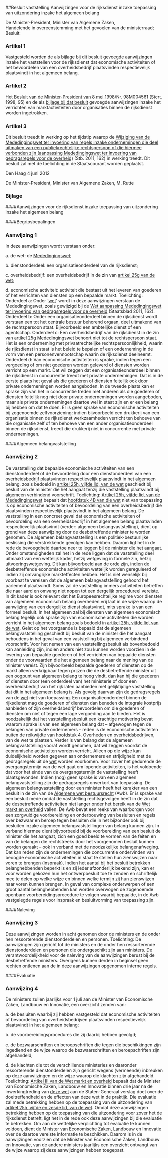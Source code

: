 <meta http-equiv='Content-Type' content='text/html; charset=utf-8' />

##Besluit vaststelling Aanwijzingen voor de rijksdienst inzake toepassing van uitzondering inzake het algemeen belang

De Minister-President, Minister van Algemene Zaken,  
Handelende in overeenstemming met het gevoelen van de ministerraad;
Besluit:    

### Artikel  1  

Vastgesteld worden de als bijlage bij dit besluit gevoegde aanwijzingen inzake het vaststellen voor de rijksdienst dat economische activiteiten of het bevoordelen van een overheidsbedrijf plaatsvinden respectievelijk plaatsvindt in het algemeen belang. 

### Artikel  2  

Het [Besluit van de Minister-President van 8 mei 1998](../../../../../../../../../../../ministeriele-regeling/vaststelling/aanwijzingen/inzake/verrichten/marktactiviteiten/door/etc/BWBR0009603/README.md)/Nr. 98M004561 (Stcrt. 1998, 95) en de als [bijlage bij dat besluit](../../../../../../../../../../../ministeriele-regeling/vaststelling/aanwijzingen/inzake/verrichten/marktactiviteiten/door/etc/BWBR0009603/README.md) gevoegde aanwijzingen inzake het verrichten van marktactiviteiten door organisaties binnen de rijksdienst worden ingetrokken. 

### Artikel  3  

Dit besluit treedt in werking op het tijdstip waarop de [Wijziging van de Mededingingswet ter invoering van regels inzake ondernemingen die deel uitmaken van een publiekrechtelijke rechtspersoon of die hiermee verbonden zijn (aanpassing Mededingingswet ter invoering van gedragsregels voor de overheid)](../../../../../../../../../../../wet/wet/markt/en/overheid/BWBR0029818/README.md) (Stb. 2011, 162) in werking treedt. 
Dit besluit zal met de toelichting in de Staatscourant worden geplaatst.   

Den Haag 
4 juni 2012   

De 
Minister-President, Minister van Algemene Zaken, 
M. Rutte    

### Bijlage  

####Aanwijzingen voor de rijksdienst inzake toepassing van uitzondering inzake het algemeen belang

####Begripsbepalingen

### Aanwijzing  1  

In deze aanwijzingen wordt verstaan onder: 

a. de wet: de [Mededingingswet](../../../../../../../../../../../wet/mededingingswet/BWBR0008691/README.md);  

b. dienstonderdeel: een organisatieonderdeel van de rijksdienst;  

c. overheidsbedrijf: een overheidsbedrijf in de zin van [artikel 25g van de wet](../../../../../../../../../../../wet/mededingingswet/BWBR0008691/README.md);  

d. economische activiteit: activiteit die bestaat uit het leveren van goederen of het verrichten van diensten op een bepaalde markt.   Toelichting: Onderdeel a: Onder ‘[wet](../../../../../../../../../../../wet/mededingingswet/BWBR0008691/README.md)’ wordt in deze aanwijzingen verstaan de Mededingingswet, zoals gewijzigd bij de [Wet aanpassing Mededingingswet ter invoering van gedragsregels voor de overheid](../../../../../../../../../../../wet/wet/markt/en/overheid/BWBR0029818/README.md) (Staatsblad 2011, 162). Onderdeel b: Onder een organisatieonderdeel binnen de rijksdienst wordt verstaan een tot het centrale bestuur behorend orgaan, deel uitmakend van de rechtspersoon staat. Bijvoorbeeld een ambtelijke dienst of een agentschap. Onderdeel c: Een overheidsbedrijf van de rijksdienst in de zin van [artikel 25g Mededingingswet](../../../../../../../../../../../wet/mededingingswet/BWBR0008691/README.md) behoort niet tot de rechtspersoon staat. Het is een onderneming met privaatrechtelijke rechtspersoonlijkheid, waarin de rijksdienst in staat is het beleid te bepalen of een onderneming in de vorm van een personenvennootschap waarin de rijksdienst deelneemt. Onderdeel d: Van economische activiteiten is sprake, indien tegen een vergoeding of om niet goederen worden geleverd of diensten worden verricht op een markt. Dat wil zeggen dat een organisatieonderdeel binnen de rijksdienst in concurrentie treedt met private ondernemingen. Dat is in de eerste plaats het geval als die goederen of diensten feitelijk ook door private ondernemingen worden aangeboden. In de tweede plaats kan er sprake zijn van het in concurrentie treden met anderen als die goederen of diensten feitelijk nog niet door private ondernemingen worden aangeboden, maar als private ondernemingen daartoe wel in staat zijn en er een belang bij hebben om dat te doen. Er is geen sprake van economische activiteiten bij zogenoemde zelfvoorziening: indien bijvoorbeeld een drukkerij van een organisatie binnen de rijksdienst werkzaamheden verricht ten behoeve van die organisatie zelf of ten behoeve van een ander organisatieonderdeel binnen de rijksdienst, treedt die drukkerij niet in concurrentie met private ondernemingen.  

####Algemeen belangvaststelling

### Aanwijzing  2  

De vaststelling dat bepaalde economische activiteiten van een dienstonderdeel of de bevoordeling door een dienstonderdeel van een overheidsbedrijf plaatsvinden respectievelijk plaatsvindt in het algemeen belang, zoals bedoeld in [artikel 25h, vijfde lid, van de wet](../../../../../../../../../../../wet/mededingingswet/BWBR0008691/README.md) geschiedt bij besluit van de minister die het aangaat tenzij die vaststelling plaatsvindt bij algemeen verbindend voorschrift. Toelichting: [Artikel 25h, vijfde lid, van de Mededingingswet](../../../../../../../../../../../wet/mededingingswet/BWBR0008691/README.md) bepaalt dat [hoofdstuk 4B van die wet](../../../../../../../../../../../wet/mededingingswet/BWBR0008691/README.md) niet van toepassing is op economische activiteiten of bevoordeling van een overheidsbedrijf die plaatsvinden respectievelijk plaatsvindt in het algemeen belang. De vaststelling in een concreet geval dat economische activiteiten of bevoordeling van een overheidsbedrijf in het algemeen belang plaatsvinden respectievelijk plaatsvindt (verder: algemeen belangvaststelling), dient op grond van deze aanwijzing door de desbetreffende minister te worden genomen. De algemeen belangvaststelling is een politiek-bestuurlijke beslissing die vèrstrekkende gevolgen kan hebben. Daarom ligt het in de rede de bevoegdheid daartoe neer te leggen bij de minister die het aangaat. Onder omstandigheden zal het in de rede liggen dat de vaststelling deel uitmaakt van een wettelijk kader, hetzij wetgeving in formele zin, hetzij uitvoeringswetgeving. Dit kan bijvoorbeeld aan de orde zijn, indien de desbetreffende economische activiteiten wettelijk worden gereguleerd of indien zij omvangrijke markteffecten hebben. Het is niet wenselijk bij voorbaat te vereisen dat de algemeen belangvaststelling gehoord het parlement plaatsvindt. Soms zal de vaststelling immers activiteiten betreffen die naar aard en omvang niet nopen tot een dergelijk procedureel vereiste. In dit kader is ook relevant dat het Europeesrechtelijke regime voor diensten van algemeen economisch belang overheden vrij laat in de wijze waarop de aanwijzing van een dergelijke dienst plaatsvindt, mits sprake is van een formeel besluit. In het algemeen zal bij diensten van algemeen economisch belang tegelijk ook sprake zijn van economische activiteiten die worden verricht in het algemeen belang zoals bedoeld in [artikel 25h, vijfde lid, van de wet](../../../../../../../../../../../wet/mededingingswet/BWBR0008691/README.md). Gelet op het voorgaande is bepaald dat de algemeen belangvaststelling geschiedt bij besluit van de minister die het aangaat behoudens in het geval van een vaststelling bij algemeen verbindend voorschrift. Voor het nemen van een vaststellingsbesluit als bovenbedoeld kan aanleiding zijn, indien anders niet zou kunnen worden voorzien in de levering van bepaalde goederen of het verrichten van bepaalde diensten onder de voorwaarden die het algemeen belang naar de mening van de minister vereist. Zijn bijvoorbeeld bepaalde goederen of diensten op de markt alleen verkrijgbaar tegen prijzen die de desbetreffende minister uit een oogpunt van algemeen belang te hoog vindt, dan kan hij die goederen of diensten door (een onderdeel van) het ministerie of door een overheidsbedrijf van het rijk laten aanbieden met gelijktijdige vaststelling dat dit in het algemeen belang is. Als gevolg daarvan zijn de gedragsregels van de [wet](../../../../../../../../../../../wet/mededingingswet/BWBR0008691/README.md) niet van toepassing. Een organisatieonderdeel binnen de rijksdienst mag de goederen of diensten dan beneden de integrale kostprijs aanbieden of zijn overheidsbedrijf bevoordelen om die goederen of diensten om niet of tegen een lage vergoeding aan te bieden. Het is noodzakelijk dat het vaststellingsbesluit een krachtige motivering bevat waarom sprake is van een algemeen belang dat – afgewogen tegen de belangen van private ondernemers – reden is de economische activiteiten buiten de reikwijdte van [hoofdstuk 4](../../../../../../../../../../../wet/mededingingswet/BWBR0008691/README.md). Overheden en overheidsbedrijven, van de wet te plaatsen. Verder is van belang dat de algemeen belangvaststelling vooraf wordt genomen, dat wil zeggen voordat de economische activiteiten worden verricht. Alleen op die wijze kan duidelijkheid worden gegeven aan ondernemers en strijdigheid met de gedragsregels uit de [wet](../../../../../../../../../../../wet/mededingingswet/BWBR0008691/README.md) worden voorkomen. Voor zover het gedurende de overgangstermijn van de wet gaat om lopende activiteiten, is het voldoende dat voor het einde van de overgangstermijn de vaststelling heeft plaatsgevonden. Indien (nog) geen sprake is van een algemeen belangvaststelling zijn de gedragsregels onverkort van toepassing. De algemeen belangvaststelling door een minister heeft het karakter van een besluit in de zin van de [Algemene wet bestuursrecht](../../../../../../../../../../../wet/algemene/wet/bestuursrecht/BWBR0005537/README.md) (Awb). Er is sprake van een besluit mede omdat de vaststelling rechtsgevolgen heeft in de zin dat de desbetreffende activiteiten niet langer onder het bereik van de [Wet markt en overheid](../../../../../../../../../../../wet/wet/markt/en/overheid/BWBR0029818/README.md) vallen. De Awb bevat een reeks van waarborgen voor een zorgvuldige voorbereiding en onderbouwing van besluiten en regels over bezwaar en beroep tegen besluiten die in het bijzonder ook bij besluiten inzake algemeen belangvaststellingen van belang kunnen zijn. In verband hiermee dient bijvoorbeeld bij de voorbereiding van een besluit de minister die het aangaat, zich een goed beeld te vormen van de feiten en van de belangen die rechtstreeks door het voorgenomen besluit kunnen worden geraakt – ook in verband met de noodzakelijke belangenafweging. Dat kan reden zijn de ondernemingen die concurrentie ondervinden van beoogde economische activiteiten in staat te stellen hun zienswijzen naar voren te brengen (inspraak). Indien het aantal bij het besluit betrokken belanghebbenden beperkt is en zij ieder afzonderlijk bekend zijn, kan er voor worden gekozen hun het ontwerpbesluit toe te zenden en schriftelijk mee te delen op welke wijze en binnen welke termijn zij hun zienswijzen naar voren kunnen brengen. In geval van complexe onderwerpen of een groot aantal belanghebbenden kan worden overwogen de zogenoemde openbare voorbereidingsprocedure te volgen waarbij bepaalde, in de Awb vastgelegde regels voor inspraak en besluitvorming van toepassing zijn. 

####Naleving

### Aanwijzing  3  

Deze aanwijzingen worden in acht genomen door de ministers en de onder hen ressorterende dienstonderdelen en personen. Toelichting: De aanwijzingen zijn gericht tot de ministers en de onder hen ressorterende dienstonderdelen en personen die ondergeschikt zijn aan ministers. De verantwoordelijkheid voor de naleving van de aanwijzingen berust bij de desbetreffende ministers. Overigens kunnen derden in beginsel geen rechten ontlenen aan de in deze aanwijzingen opgenomen interne regels. 

####Evaluatie

### Aanwijzing  4  

De ministers zullen jaarlijks voor 1 juli aan de Minister van Economische Zaken, Landbouw en Innovatie, een overzicht zenden van: 

a. de besluiten waarbij zij hebben vastgesteld dat economische activiteiten of bevoordeling van overheidsbedrijven plaatsvinden respectievelijk plaatsvindt in het algemeen belang;  

b. de voorbereidingsprocedures die zij daarbij hebben gevolgd;  

c. de bezwaarschriften en beroepschriften die tegen die beschikkingen zijn ingediend en de wijze waarop de bezwaarschriften en beroepschriften zijn afgehandeld;  

d. de klachten die tot de verschillende ministeries en daaronder ressorterende dienstonderdelen zijn gericht wegens (vermeende) inbreuken op deze aanwijzingen en de wijze waarop die klachten zijn afgehandeld.   Toelichting: [Artikel III van de Wet markt en overheid](../../../../../../../../../../../wet/wet/markt/en/overheid/BWBR0029818/README.md) bepaalt dat de Minister van Economische Zaken, Landbouw en Innovatie binnen drie jaar na de inwerkingtreding van [deze wet](../../../../../../../../../../../wet/wet/markt/en/overheid/BWBR0029818/README.md) aan de Staten-Generaal verslag doet over de doeltreffendheid en de effecten van deze wet in de praktijk. Die evaluatie zal mede betrekking hebben op de toepassing van de uitzondering van [artikel 25h, vijfde en zesde lid, van de wet](../../../../../../../../../../../wet/mededingingswet/BWBR0008691/README.md). Omdat deze aanwijzingen betrekking hebben op de toepassing van die uitzondering voor zover het de rijksdienst betreft, ligt het in de rede ook deze aanwijzingen bij die evaluatie te betrekken. Om aan de wettelijke verplichting tot evaluatie te kunnen voldoen, dient de Minister van Economische Zaken, Landbouw en Innovatie over de daartoe vereiste informatie te beschikken. Daarom is in de aanwijzingen voorzien dat de Minister van Economische Zaken, Landbouw en Innovatie, van de andere ministers jaarlijks een overzicht ontvangt van de wijze waarop zij deze aanwijzingen hebben toegepast. 

